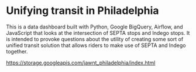 # Unifying transit in Philadelphia

This is a data dashboard built with Python, Google BigQuery, Airflow, and JavaScript that looks at the intersection of SEPTA stops and Indego stops. It is intended to provoke questions about the utility of creating some sort of unified transit solution that allows riders to make use of SEPTA and Indego together.


https://storage.googleapis.com/jawnt_philadelphia/index.html
